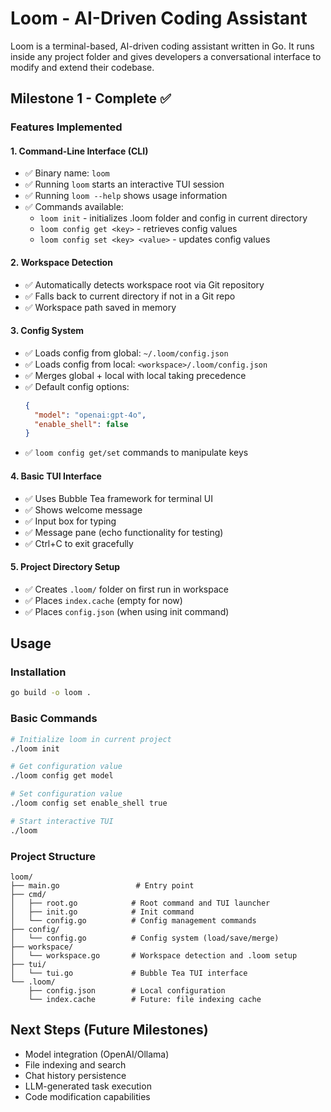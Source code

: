 # Loom - AI-Driven Coding Assistant

Loom is a terminal-based, AI-driven coding assistant written in Go. It runs inside any project folder and gives developers a conversational interface to modify and extend their codebase.

## Milestone 1 - Complete ✅

### Features Implemented

#### 1. Command-Line Interface (CLI)
- ✅ Binary name: `loom`
- ✅ Running `loom` starts an interactive TUI session
- ✅ Running `loom --help` shows usage information
- ✅ Commands available:
  - `loom init` - initializes .loom folder and config in current directory
  - `loom config get <key>` - retrieves config values
  - `loom config set <key> <value>` - updates config values

#### 2. Workspace Detection
- ✅ Automatically detects workspace root via Git repository
- ✅ Falls back to current directory if not in a Git repo
- ✅ Workspace path saved in memory

#### 3. Config System
- ✅ Loads config from global: `~/.loom/config.json`
- ✅ Loads config from local: `<workspace>/.loom/config.json`
- ✅ Merges global + local with local taking precedence
- ✅ Default config options:
  ```json
  {
    "model": "openai:gpt-4o",
    "enable_shell": false
  }
  ```
- ✅ `loom config get/set` commands to manipulate keys

#### 4. Basic TUI Interface
- ✅ Uses Bubble Tea framework for terminal UI
- ✅ Shows welcome message
- ✅ Input box for typing
- ✅ Message pane (echo functionality for testing)
- ✅ Ctrl+C to exit gracefully

#### 5. Project Directory Setup
- ✅ Creates `.loom/` folder on first run in workspace
- ✅ Places `index.cache` (empty for now)
- ✅ Places `config.json` (when using init command)

## Usage

### Installation
```bash
go build -o loom .
```

### Basic Commands
```bash
# Initialize loom in current project
./loom init

# Get configuration value
./loom config get model

# Set configuration value
./loom config set enable_shell true

# Start interactive TUI
./loom
```

### Project Structure
```
loom/
├── main.go                 # Entry point
├── cmd/
│   ├── root.go            # Root command and TUI launcher
│   ├── init.go            # Init command
│   └── config.go          # Config management commands
├── config/
│   └── config.go          # Config system (load/save/merge)
├── workspace/
│   └── workspace.go       # Workspace detection and .loom setup
├── tui/
│   └── tui.go             # Bubble Tea TUI interface
└── .loom/
    ├── config.json        # Local configuration
    └── index.cache        # Future: file indexing cache
```

## Next Steps (Future Milestones)
- Model integration (OpenAI/Ollama)
- File indexing and search
- Chat history persistence
- LLM-generated task execution
- Code modification capabilities 